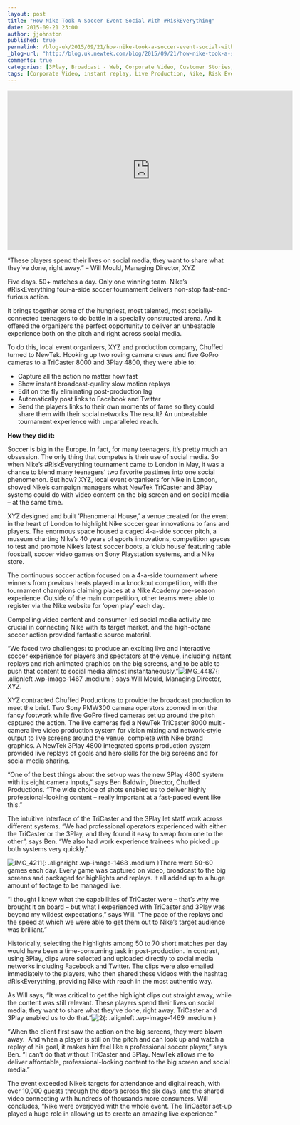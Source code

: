 ```yaml
---
layout: post
title: "How Nike Took A Soccer Event Social With #RiskEverything"
date: 2015-09-21 23:00
author: jjohnston
published: true
permalink: /blog-uk/2015/09/21/how-nike-took-a-soccer-event-social-with-riskeverything/
_blog-url: "http://blog.uk.newtek.com/blog/2015/09/21/how-nike-took-a-soccer-event-social-with-riskeverything/"
comments: true
categories: [3Play, Broadcast - Web, Corporate Video, Customer Stories, Live Production, Sports, TriCaster]
tags: [Corporate Video, instant replay, Live Production, Nike, Risk Everything, slow motion, Sports Video]
---
```

<iframe src="https://player.vimeo.com/video/99771825" width="640" height="359" frameborder="0" allowfullscreen="allowfullscreen"></iframe>


“These players spend their lives on social media, they want to share what they’ve done, right away.” – Will Mould, Managing Director, XYZ

Five days. 50+ matches a day. Only one winning team. Nike’s #RiskEverything four-a-side soccer tournament delivers non-stop fast-and-furious action.

It brings together some of the hungriest, most talented, most socially-connected teenagers to do battle in a specially constructed arena. And it offered the organizers the perfect opportunity to deliver an unbeatable experience both on the pitch and right across social media.

To do this, local event organizers, XYZ and production company, Chuffed turned to NewTek. Hooking up two roving camera crews and five GoPro cameras to a TriCaster 8000 and 3Play 4800, they were able to:


*   Capture all the action no matter how fast
*   Show instant broadcast-quality slow motion replays
*   Edit on the fly eliminating post-production lag
*   Automatically post links to Facebook and Twitter
*   Send the players links to their own moments of fame so they could share them with their social networks
The result? An unbeatable tournament experience with unparalleled reach.

**How they did it:**

Soccer is big in the Europe. In fact, for many teenagers, it’s pretty much an obsession. The only thing that competes is their use of social media. So when Nike’s #RiskEverything tournament came to London in May, it was a chance to blend many teenagers’ two favorite pastimes into one social phenomenon. But how? XYZ, local event organisers for Nike in London, showed Nike’s campaign managers what NewTek TriCaster and 3Play systems could do with video content on the big screen and on social media – at the same time.

XYZ designed and built ‘Phenomenal House,’ a venue created for the event in the heart of London to highlight Nike soccer gear innovations to fans and players. The enormous space housed a caged 4-a-side soccer pitch, a museum charting Nike’s 40 years of sports innovations, competition spaces to test and promote Nike’s latest soccer boots, a ‘club house’ featuring table foosball, soccer video games on Sony Playstation systems, and a Nike store.

The continuous soccer action focused on a 4-a-side tournament where winners from previous heats played in a knockout competition, with the tournament champions claiming places at a Nike Academy pre-season experience. Outside of the main competition, other teams were able to register via the Nike website for ‘open play’ each day.

Compelling video content and consumer-led social media activity are crucial in connecting Nike with its target market, and the high-octane soccer action provided fantastic source material.

“We faced two challenges: to produce an exciting live and interactive soccer experience for players and spectators at the venue, including instant replays and rich animated graphics on the big screens, and to be able to push that content to social media almost instantaneously,”![IMG_4487](https://233b1d13b450eb6b33b4-ac2a33202ef9b63045cbb3afca178df8.ssl.cf1.rackcdn.com/2015/09/IMG_4487.jpg){: .alignleft .wp-image-1467 .medium } says Will Mould, Managing Director, XYZ.

XYZ contracted Chuffed Productions to provide the broadcast production to meet the brief. Two Sony PMW300 camera operators zoomed in on the fancy footwork while five GoPro fixed cameras set up around the pitch captured the action. The live cameras fed a NewTek TriCaster 8000 multi-camera live video production system for vision mixing and network-style output to live screens around the venue, complete with Nike brand graphics. A NewTek 3Play 4800 integrated sports production system provided live replays of goals and hero skills for the big screens and for social media sharing.

“One of the best things about the set-up was the new 3Play 4800 system with its eight camera inputs,” says Ben Baldwin, Director, Chuffed Productions. “The wide choice of shots enabled us to deliver highly professional-looking content – really important at a fast-paced event like this.”

The intuitive interface of the TriCaster and the 3Play let staff work across different systems. “We had professional operators experienced with either the TriCaster or the 3Play, and they found it easy to swap from one to the other”, says Ben. “We also had work experience trainees who picked up both systems very quickly.”

![IMG_4211](https://233b1d13b450eb6b33b4-ac2a33202ef9b63045cbb3afca178df8.ssl.cf1.rackcdn.com/2015/09/IMG_4211.jpg){: .alignright .wp-image-1468 .medium }There were 50-60 games each day. Every game was captured on video, broadcast to the big screens and packaged for highlights and replays. It all added up to a huge amount of footage to be managed live.

“I thought I knew what the capabilities of TriCaster were – that’s why we brought it on board – but what I experienced with TriCaster and 3Play was beyond my wildest expectations,” says Will. “The pace of the replays and the speed at which we were able to get them out to Nike’s target audience was brilliant.”

Historically, selecting the highlights among 50 to 70 short matches per day would have been a time-consuming task in post-production. In contrast, using 3Play, clips were selected and uploaded directly to social media networks including Facebook and Twitter. The clips were also emailed immediately to the players, who then shared these videos with the hashtag #RiskEverything, providing Nike with reach in the most authentic way.

As Will says, “It was critical to get the highlight clips out straight away, while the content was still relevant. These players spend their lives on social media; they want to share what they’ve done, right away. TriCaster and 3Play enabled us to do that.”![2](https://233b1d13b450eb6b33b4-ac2a33202ef9b63045cbb3afca178df8.ssl.cf1.rackcdn.com/2015/09/2.jpg){: .alignleft .wp-image-1469 .medium }

“When the client first saw the action on the big screens, they were blown away.  And when a player is still on the pitch and can look up and watch a replay of his goal, it makes him feel like a professional soccer player,” says Ben. “I can’t do that without TriCaster and 3Play. NewTek allows me to deliver affordable, professional-looking content to the big screen and social media.”

The event exceeded Nike’s targets for attendance and digital reach, with over 10,000 guests through the doors across the six days, and the shared video connecting with hundreds of thousands more consumers. Will concludes, “Nike were overjoyed with the whole event. The TriCaster set-up played a huge role in allowing us to create an amazing live experience.”
